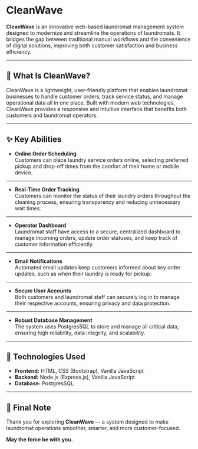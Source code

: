 # CleanWave

**CleanWave** is an innovative web-based laundromat management system designed to modernize and streamline the operations of laundromats. It bridges the gap between traditional manual workflows and the convenience of digital solutions, improving both customer satisfaction and business efficiency.

---

## 🌟 What Is CleanWave?

CleanWave is a lightweight, user-friendly platform that enables laundromat businesses to handle customer orders, track service status, and manage operational data all in one place. Built with modern web technologies, CleanWave provides a responsive and intuitive interface that benefits both customers and laundromat operators.

---

## ✨ Key Abilities

- **Online Order Scheduling**  
  Customers can place laundry service orders online, selecting preferred pickup and drop-off times from the comfort of their home or mobile device.
---
- **Real-Time Order Tracking**  
  Customers can monitor the status of their laundry orders throughout the cleaning process, ensuring transparency and reducing unnecessary wait times.
---
- **Operator Dashboard**  
  Laundromat staff have access to a secure, centralized dashboard to manage incoming orders, update order statuses, and keep track of customer information efficiently.
---
- **Email Notifications**  
  Automated email updates keep customers informed about key order updates, such as when their laundry is ready for pickup.
---
- **Secure User Accounts**  
  Both customers and laundromat staff can securely log in to manage their respective accounts, ensuring privacy and data protection.
---
- **Robust Database Management**  
  The system uses PostgresSQL to store and manage all critical data, ensuring high reliability, data integrity, and scalability.
---

## 🚀 Technologies Used

- **Frontend:** HTML, CSS (Bootstrap), Vanilla JavaScript  
- **Backend:** Node.js (Express.js), Vanilla JavaScript  
- **Database:** PostgresSQL

---

## 💬 Final Note

Thank you for exploring **CleanWave** — a system designed to make laundromat operations smoother, smarter, and more customer-focused.

**May the force be with you.**
